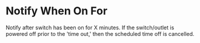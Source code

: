 Notify When On For
==================

Notify after switch has been on for X minutes.  If the switch/outlet is powered off prior to the 'time out,' then the scheduled time off is cancelled.
